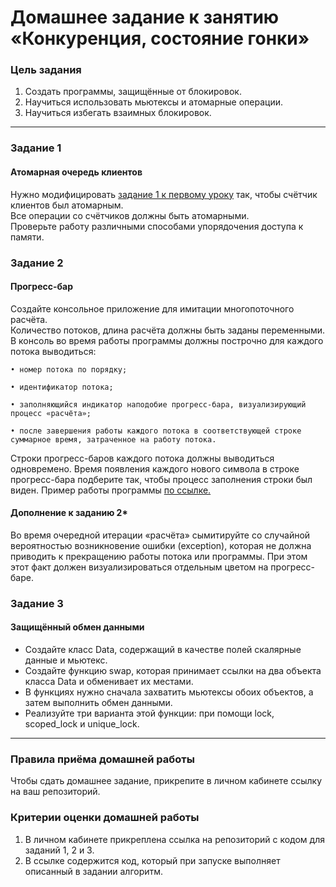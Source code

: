 # Домашнее задание к занятию «Конкуренция, состояние гонки»### Цель задания1. Создать программы, защищённые от блокировок. 2. Научиться использовать мьютексы и атомарные операции.3. Научиться избегать взаимных блокировок.------### Задание 1#### Атомарная очередь клиентовНужно модифицировать [задание 1 к первому уроку](https://github.com/netology-code/map-homeworks/tree/main/01) так, чтобы счётчик клиентов был атомарным.<br/>Все операции со счётчиков должны быть атомарными.<br/>Проверьте работу различными способами упорядочения доступа к памяти.### Задание 2#### Прогресс-барСоздайте консольное приложение для имитации многопоточного расчёта.<br/>Количество потоков, длина расчёта должны быть заданы переменными.<br/>В консоль во время работы программы должны построчно для каждого потока выводиться:	• номер потока по порядку;		• идентификатор потока;		• заполняющийся индикатор наподобие прогресс-бара, визуализирующий процесс «расчёта»;		• после завершения работы каждого потока в соответствующей строке суммарное время, затраченное на работу потока.  Строки прогресс-баров каждого потока должны выводиться одновремено. Время появления каждого нового символа в строке прогресс-бара подберите так, чтобы процесс заполнения строки был виден. Пример работы программы [по ссылке.]( https://cloud.mail.ru/public/MZVL/AqpmAkcMp)#### Дополнение к заданию 2*Во время очередной итерации «расчёта» сымитируйте со случайной вероятностью возникновение ошибки (exception), которая не должна приводить к прекращению работы потока или программы. При этом этот факт должен визуализироваться отдельным цветом на прогресс-баре.### Задание 3#### Защищённый обмен данными- Создайте класс Data, содержащий в качестве полей скалярные данные и мьютекс.- Создайте функцию swap, которая принимает ссылки на два объекта класса Data и обменивает их местами.<br/>- В функциях нужно сначала захватить мьютексы обоих объектов, а затем выполнить обмен данными.- Реализуйте три варианта этой функции: при помощи lock, scoped_lock и unique_lock.------### Правила приёма домашней работыЧтобы сдать домашнее задание, прикрепите в личном кабинете ссылку на ваш репозиторий.### Критерии оценки домашней работы1. В личном кабинете прикреплена ссылка на репозиторий с кодом для заданий 1, 2 и 3.2. В ссылке содержится код, который при запуске выполняет описанный в задании алгоритм.